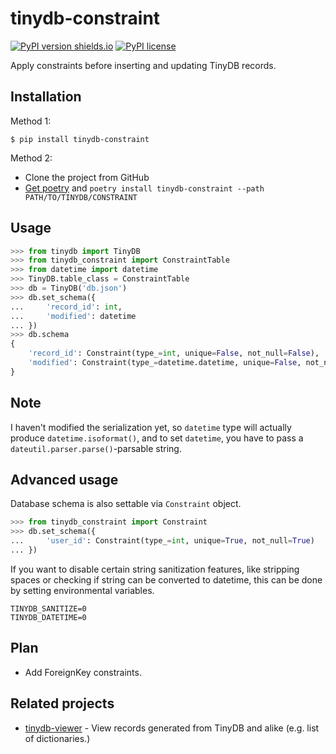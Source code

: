 # tinydb-constraint

[![PyPI version shields.io](https://img.shields.io/pypi/v/tinydb-constraint.svg)](https://pypi.python.org/pypi/tinydb-constraint/)
[![PyPI license](https://img.shields.io/pypi/l/tinydb-constraint.svg)](https://pypi.python.org/pypi/tinydb-constraint/)

Apply constraints before inserting and updating TinyDB records.

## Installation

Method 1:

```commandline
$ pip install tinydb-constraint
```

Method 2:

- Clone the project from GitHub
- [Get poetry](https://github.com/sdispater/poetry) and `poetry install tinydb-constraint --path PATH/TO/TINYDB/CONSTRAINT`

## Usage

```python
>>> from tinydb import TinyDB
>>> from tinydb_constraint import ConstraintTable
>>> from datetime import datetime
>>> TinyDB.table_class = ConstraintTable
>>> db = TinyDB('db.json')
>>> db.set_schema({
...     'record_id': int,
...     'modified': datetime
... })
>>> db.schema
{
    'record_id': Constraint(type_=int, unique=False, not_null=False),
    'modified': Constraint(type_=datetime.datetime, unique=False, not_null=False)
}
```

## Note

I haven't modified the serialization yet, so `datetime` type will actually produce `datetime.isoformat()`, and to set `datetime`, you have to pass a `dateutil.parser.parse()`-parsable string.

## Advanced usage

Database schema is also settable via `Constraint` object.

```python
>>> from tinydb_constraint import Constraint
>>> db.set_schema({
...     'user_id': Constraint(type_=int, unique=True, not_null=True)
... })
```

If you want to disable certain string sanitization features, like stripping spaces or checking if string can be converted to datetime, this can be done by setting environmental variables.

```
TINYDB_SANITIZE=0
TINYDB_DATETIME=0
```

## Plan

- Add ForeignKey constraints.

## Related projects

- [tinydb-viewer](https://github.com/patarapolw/tinydb-viewer) - View records generated from TinyDB and alike (e.g. list of dictionaries.)
